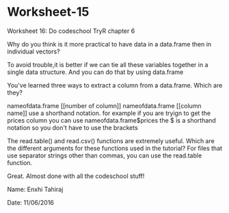 # Worksheet-15
Worksheet 16: Do codeschool TryR chapter 6

Why do you think is it more practical to have data in a data.frame then in individual vectors?

To avoid trouble,it is better if we can tie all these variables together in a single data structure. And you can do that by using data.frame

You've learned three ways to extract a column from a data.frame. Which are they?

nameofdata.frame [[number of column]] 
nameofdata.frame [[column name]] 
use a shorthand notation. for example if you are tryign to get the prices column you can use nameofdata.frame$prices the $ is a shorthand notation so you don't have to use the brackets

The read.table() and read.csv() functions are extremely useful. Which are the different arguments for these functions used in the tutorial?
For files that use separator strings other than commas, you can use the read.table function.

Great. Almost done with all the codeschool stuff!

Name: Enxhi Tahiraj 	

Date: 11/06/2016